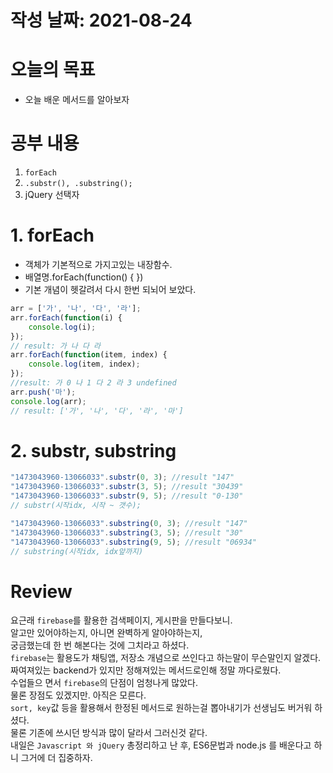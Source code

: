 # 작성 날짜: 2021-08-24
# 오늘의 목표
+ 오늘 배운 메서드를 알아보자
# 공부 내용
1. `forEach`
2. `.substr(), .substring();`
3. jQuery 선택자

# 1. forEach
+ 객체가 기본적으로 가지고있는 내장함수.
+ 배열명.forEach(function() { })
+ 기본 개념이 헷갈려서 다시 한번 되뇌어 보았다.
```js
arr = ['가', '나', '다', '라'];
arr.forEach(function(i) {
	console.log(i);
});
// result: 가 나 다 라
arr.forEach(function(item, index) {
	console.log(item, index);
});
//result: 가 0 나 1 다 2 라 3 undefined
arr.push('마');
console.log(arr);
// result: ['가', '나', '다', '라', '마'] 
```
# 2. substr, substring
```js
"1473043960-13066033".substr(0, 3); //result "147"
"1473043960-13066033".substr(3, 5); //result "30439"
"1473043960-13066033".substr(9, 5); //result "0-130"
// substr(시작idx, 시작 ~ 갯수);

"1473043960-13066033".substring(0, 3); //result "147" 
"1473043960-13066033".substring(3, 5); //result "30"
"1473043960-13066033".substring(9, 5); //result "06934"
// substring(시작idx, idx앞까지)
```
# Review
요근래 `firebase`를 활용한 검색페이지, 게시판을 만들다보니.<br> 알고만 있어야하는지, 아니면 완벽하게 알아야하는지, <br>궁금했는데 한 번 해본다는 것에 그치라고 하셨다.
<br>`firebase`는 활용도가 채팅앱, 저장소 개념으로 쓰인다고 하는말이 무슨말인지 알겠다.<br>
짜여져있는 backend가 있지만 정해져있는 메서드로인해 정말 까다로웠다.<br>
수업들으 면서 `firebase`의 단점이 엄청나게 많았다. <br> 물론 장점도 있겠지만. 아직은 모른다.<br>
`sort, key`값 등을 활용해서 한정된 메서드로 원하는걸 뽑아내기가 선생님도 버거워 하셨다.<br>
물론 기존에 쓰시던 방식과 많이 달라서 그러신것 같다.<br>
내일은 `Javascript 와 jQuery` 총정리하고 난 후, ES6문법과 node.js 를 배운다고 하니 그거에 더 집중하자.




